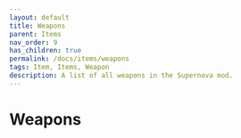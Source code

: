 ```yaml
---
layout: default
title: Weapons
parent: Items
nav_order: 9
has_children: true
permalink: /docs/items/weapons
tags: Item, Items, Weapon
description: A list of all weapons in the Supernova mod.
---
```


# Weapons